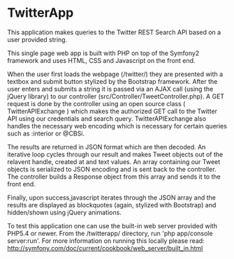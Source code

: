 TwitterApp
=========

This application makes queries to the Twitter REST Search API based on a user provided string. 

This single page web app is built with PHP on top of the Symfony2 framework and uses HTML, CSS and Javascript on the front end. 

When the user first loads the webpage (/twitter/) they are presented with a textbox and submit button stylized by the Bootstrap framework. After the user enters and submits a string it is passed via an AJAX call (using the jQuery library) to our controller (src/Controller/TweetController.php). A GET request is done by the controller using an open source class ( TwitterAPIExchange ) which makes the authorized GET call to the Twitter API using our credentials and search query. TwitterAPIExchange also handles the necessary web encoding which is necessary for certain queries such as :interior or @CBSi.

The results are returned in JSON format which are then decoded. An iterative loop cycles through our result and makes Tweet objects out of the relavent handle, created at and text values. An array containing our Tweet objects is serialized to JSON encoding and is sent back to the controller. The controller builds a Response object from this array and sends it to the front end.

Finally, upon success,javascript iterates through the JSON array and the results are displayed as blockquotes (again, stylized with Bootstrap) and hidden/shown using jQuery animations.

To test this application one can use the built-in web server provided with PHP5.4 or newer. From the /twitterapp/ directory, run 'php app/console server:run'. For more information on running this locally please read: http://symfony.com/doc/current/cookbook/web_server/built_in.html
